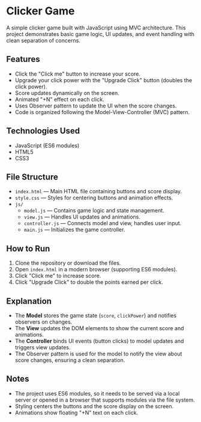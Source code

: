 # Clicker Game

A simple clicker game built with JavaScript using MVC architecture. This project demonstrates basic game logic, UI updates, and event handling with clean separation of concerns.

## Features

- Click the "Click me" button to increase your score.
- Upgrade your click power with the "Upgrade Click" button (doubles the click power).
- Score updates dynamically on the screen.
- Animated "+N" effect on each click.
- Uses Observer pattern to update the UI when the score changes.
- Code is organized following the Model-View-Controller (MVC) pattern.

## Technologies Used

- JavaScript (ES6 modules)
- HTML5
- CSS3

## File Structure

- `index.html` — Main HTML file containing buttons and score display.
- `style.css` — Styles for centering buttons and animation effects.
- `js/`
  - `model.js` — Contains game logic and state management.
  - `view.js` — Handles UI updates and animations.
  - `controller.js` — Connects model and view, handles user input.
  - `main.js` — Initializes the game controller.

## How to Run

1. Clone the repository or download the files.
2. Open `index.html` in a modern browser (supporting ES6 modules).
3. Click "Click me" to increase score.
4. Click "Upgrade Click" to double the points earned per click.

## Explanation

- The **Model** stores the game state (`score`, `clickPower`) and notifies observers on changes.
- The **View** updates the DOM elements to show the current score and animations.
- The **Controller** binds UI events (button clicks) to model updates and triggers view updates.
- The Observer pattern is used for the model to notify the view about score changes, ensuring a clean separation.

## Notes

- The project uses ES6 modules, so it needs to be served via a local server or opened in a browser that supports modules via the file system.
- Styling centers the buttons and the score display on the screen.
- Animations show floating "+N" text on each click.
